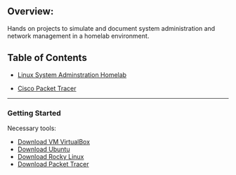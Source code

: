 ## Overview:
Hands on projects to simulate and document system administration and network management in a homelab environment.

## Table of Contents

  - [Linux System Adminstration Homelab](LSA/LSA.md)
    
  - [Cisco Packet Tracer](PacketTracer/CPT.md)

___


### Getting Started

Necessary tools:

- [Download VM VirtualBox](https://www.oracle.com/virtualization/technologies/vm/downloads/virtualbox-downloads.html)
- [Download Ubuntu](https://ubuntu.com/download)
- [Download Rocky Linux](https://rockylinux.org/download)
- [Download Packet Tracer](https://www.netacad.com/resources/lab-downloads?courseLang=en-US)
